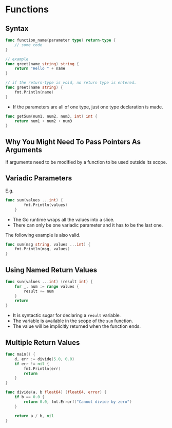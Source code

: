 # Functions

## Syntax

```go
func function_name(parameter type) return-type {
    // some code
}

// example
func greet(name string) string {
    return "Hello " + name
}

// if the return-type is void, no return type is entered.
func greet(name string) {
    fmt.Println(name)
}
```

- If the parameters are all of one type, just one type declaration is made.

```go
func getSum(num1, num2, num3, int) int {
    return num1 + num2 + num3
}
```

## Why You Might Need To Pass Pointers As Arguments

If arguments need to be modified by a function to be used outside its scope.

## Variadic Parameters

E.g.

```go
func sum(values ...int) {
        fmt.Println(values)
    }
```

- The Go runtime wraps all the values into a slice.
- There can only be one variadic parameter and it has to be the last one.

The following example is also valid.

```go
func sum(msg string, values ...int) {
    fmt.Println(msg, values)
}
```

## Using Named Return Values

```go
func sun(values ...int) (result int) {
    for _, num := range values {
        result += num
    }
    return
}
```

- It is syntactic sugar for declaring a `result` variable.
- The variable is available in the scope of the `sum` function.
- The value will be implicitly returned when the function ends.

## Multiple Return Values

```go
func main() {
    d, err := divide(5.0, 0.0)
    if err != nil {
        fmt.Println(err)
        return
    }
}

func divide(a, b float64) (float64, error) {
    if b == 0.0 {
        return 0.0, fmt.Errorf("Cannot divide by zero")
    }

    return a / b, nil
}
```
